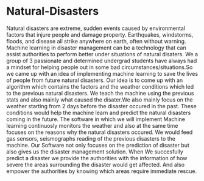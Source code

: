 # Natural-Disasters
Natural disasters are extreme, sudden events caused by environmental factors that injure people and damage property. Earthquakes, windstorms, floods, and disease all strike anywhere on earth, often without warning.
Machine learning in disaster management can be a technology that can assist authorities to perform better under situations of natural disaters. 
We a group of 3 passionate and determined undergrad students have always had a mindset for helping people out in some bad circumstances/situations.So we came up with an idea of implementing machine learning to save the lives of people from future natural disasters. Our idea is to come up with an algorithm which contains the factors and the weather conditions which led to the previous natural disasters. We teach the machine using the previous stats and also mainly what caused the disater.We also mainly focus on the weather starting from 2 days before the disaster occured in the past. These conditions would help the machine learn and predict the natural disasters coming in the future. The software in which we will implement Machine learning continuosly monitors the weather and also at the same time focuses on the reasons why the natural disasters occured. We would feed gas sensors, seismographs reading of the previous disasters to the machine. Our Software not only focuses on the prediction of disaster but also gives us the disaster management solution.
When We succesfully predict a disaster we provide the authorities with the information of how severe the areas surrounding the disaster would get affected. And also empower the authorities by knowing which areas require immediate rescue.
